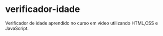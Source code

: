 # verificador-idade
 Verificador de idade aprendido no curso em video utilizando HTML,CSS e JavaScript.
